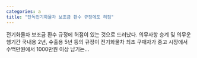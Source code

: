 ```yaml
---
categories: a
title: "단독전기화물차 보조금 환수 규정에도 허점"
---
```

전기화물차 보조금 환수 규정에 허점이 있는 것으로 드러났다. 의무사항 승계 및 의무운행기간 국내용 2년, 수출용 5년 등의 규정이 전기화물차 최초 구매자가 중고 시장에서 수백만원에서 1000만원 이상 남기는...
